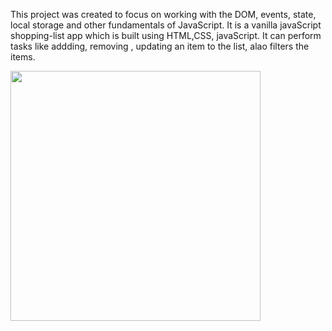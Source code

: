 This project was created to focus on working with the DOM, events, state, local storage and other fundamentals of JavaScript.
It is a vanilla javaScript shopping-list app which is built using HTML,CSS, javaScript.
It can perform tasks like addding, removing , updating an item to the list, alao filters the items. 

<img src="images/screen.png" width="400">
